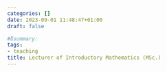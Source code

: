 ```yaml
---
categories: []
date: 2023-09-01 11:48:47+01:00
draft: false

#ßsummary: 
tags:
- teaching
title: Lecturer of Introductory Mathematics (MSc.)
---
```


